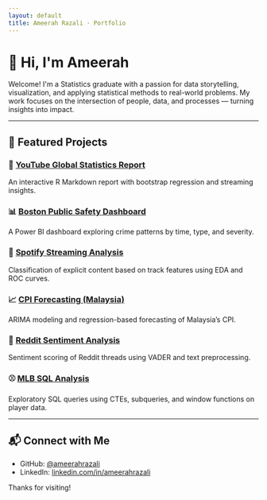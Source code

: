 ```yaml
---
layout: default
title: Ameerah Razali · Portfolio
---
```


# 👋 Hi, I'm Ameerah

Welcome! I'm a Statistics graduate with a passion for data storytelling, visualization, and applying statistical methods to real-world problems. My work focuses on the intersection of people, data, and processes — turning insights into impact.

---

## 📁 Featured Projects

### 🔗 [YouTube Global Statistics Report](./page/youtube-stats-analysis.html)
An interactive R Markdown report with bootstrap regression and streaming insights.

### 📊 [Boston Public Safety Dashboard](https://github.com/ameerahrazali/boston-public-safety)
A Power BI dashboard exploring crime patterns by time, type, and severity.

### 🎵 [Spotify Streaming Analysis](https://github.com/ameerahrazali/spotify-streams)
Classification of explicit content based on track features using EDA and ROC curves.

### 📈 [CPI Forecasting (Malaysia)](https://github.com/ameerahrazali/malaysia-cpi-fnab-forecast)
ARIMA modeling and regression-based forecasting of Malaysia’s CPI.

### 🧠 [Reddit Sentiment Analysis](https://github.com/ameerahrazali/wednesday-offs-sentiment)
Sentiment scoring of Reddit threads using VADER and text preprocessing.

### ⚾ [MLB SQL Analysis](https://github.com/ameerahrazali/mlb-analysis)
Exploratory SQL queries using CTEs, subqueries, and window functions on player data.

---

## 📬 Connect with Me

- GitHub: [@ameerahrazali](https://github.com/ameerahrazali)
- LinkedIn: [linkedin.com/in/ameerahrazali](https://www.linkedin.com/in/ameerahrazali)

Thanks for visiting!
